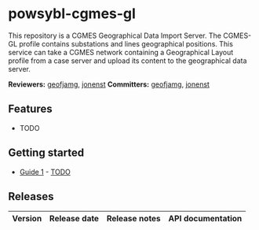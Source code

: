 # powsybl-cgmes-gl
This repository is a CGMES Geographical Data Import Server.
The CGMES-GL profile contains substations and lines geographical positions. 
This service can take a CGMES network containing a Geographical Layout profile from a case server 
and upload its content to the geographical data server.

**Reviewers:** [geofjamg](https://github.com/geofjamg), [jonenst](https://github.com/jonenst)
**Committers:** [geofjamg](https://github.com/geofjamg), [jonenst](https://github.com/jonenst)

## Features

- TODO 

## Getting started

- [Guide 1](TOTO) - [TODO]()

## Releases

| Version | Release date | Release notes | API documentation |
| ------- | ------------ | ------------- | ----------------- |


